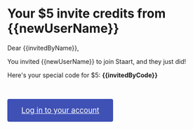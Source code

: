 # Your \$5 invite credits from {{newUserName}}

Dear {{invitedByName}},

You invited {{newUserName}} to join Staart, and they just did!

Here's your special code for \$5: **{{invitedByCode}}**

<a style="background: #3f51b5; padding: 1rem 2rem; font-size: 120%; color: #fff; display: inline-block; margin: 2rem auto; border-radius: 0.25rem" href="{{frontendUrl}}/auth/login">Log in to your account</a>
